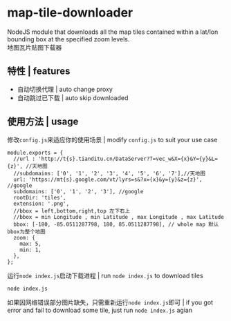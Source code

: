 # map-tile-downloader

NodeJS module that downloads all the map tiles contained within a lat/lon bounding box at the specified zoom levels.  
地图瓦片贴图下载器

## 特性 | features

- 自动切换代理 | auto change proxy
- 自动跳过已下载 | auto skip downloaded


## 使用方法 | usage

修改`config.js`来适应你的使用场景 | modify `config.js` to suit your use case

```
module.exports = {
  //url : 'http://t{s}.tianditu.cn/DataServer?T=vec_w&X={x}&Y={y}&L={z}', //天地图
  //subdomains: ['0', '1', '2', '3', '4', '5', '6', '7'],//天地图
  url: 'https://mt{s}.google.com/vt/lyrs=s&?x={x}&y={y}&z={z}', //google
  subdomains: ['0', '1', '2', '3'], //google
  rootDir: 'tiles',
  extension: '.png',
  //bbox = left,bottom,right,top 左下右上
  //bbox = min Longitude , min Latitude , max Longitude , max Latitude 
  bbox: [-180, -85.0511287798, 180, 85.0511287798], // whole map 默认bbox为整个地图
  zoom: {
    max: 5,
    min: 1,
  },
};
```

运行`node index.js`启动下载进程 | run `node index.js` to download tiles

```
node index.js
```

如果因网络错误部分图片缺失，只需重新运行`node index.js`即可 | if you got error and fail to download some tile, just run `node index.js` agian


